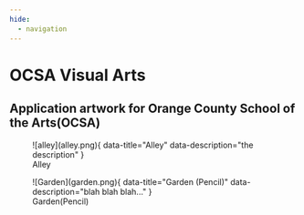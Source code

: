 ```yaml
---
hide:
  - navigation
---
```


# OCSA Visual Arts

## Application artwork for Orange County School of the Arts(OCSA)

<figure markdown>
  ![alley](alley.png){ data-title="Alley" data-description="the description" }
  <figcaption>Alley</figcaption>
</figure>

<figure markdown>
  ![Garden](garden.png){ data-title="Garden (Pencil)" data-description="blah blah blah..." }
  <figcaption>Garden(Pencil)</figcaption>
</figure>
